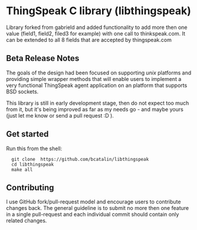 # ThingSpeak C library (libthingspeak)

Library forked from gabrield and added functionality to add more then one value (field1, field2, filed3 for example) 
with one call to thinkspeak.com. It can be extended to all  8 fields that are accepted by thingspeak.com

## Beta Release Notes

  The goals of the design had been focused on supporting *unix* platforms
  and providing simple wrapper methods that will enable users to implement
  a very functional ThingSpeak agent application on an platform that supports BSD sockets.

  This library is still in early development stage, then do not expect too much from it,
  but it's being improved as  far as my needs go - and maybe yours (just let me know 
  or send a pull request :D ).

## Get started

Run this from the shell:

      git clone  https://github.com/bcatalin/libthingspeak
      cd libthingspeak
      make all

## Contributing

  I use GitHub fork/pull-request model and encourage users to contribute
  changes back. The general guideline is to submit no more then one feature
  in a single pull-request and each individual commit should contain only
  related changes.
